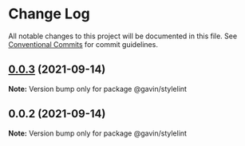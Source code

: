 # Change Log

All notable changes to this project will be documented in this file.
See [Conventional Commits](https://conventionalcommits.org) for commit guidelines.

## [0.0.3](https://github.com/G-G-boy/fabric/compare/@gavin/stylelint@0.0.2...@gavin/stylelint@0.0.3) (2021-09-14)

**Note:** Version bump only for package @gavin/stylelint





## 0.0.2 (2021-09-14)

**Note:** Version bump only for package @gavin/stylelint
